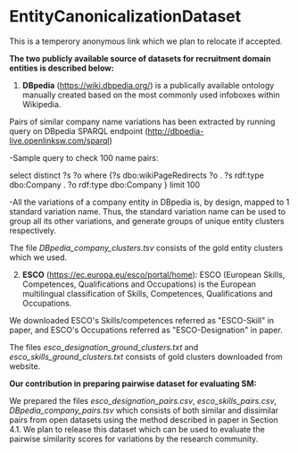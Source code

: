 # EntityCanonicalizationDataset
This is a temperory anonymous link which we plan to relocate if accepted.

**The two publicly available source of datasets for recruitment domain entities is described below:**


1) **DBpedia** (https://wiki.dbpedia.org/) is a publically available ontology manually created based on the most commonly used infoboxes within Wikipedia.

Pairs of similar company name variations has been extracted by running query on DBpedia SPARQL endpoint (http://dbpedia-live.openlinksw.com/sparql)

-Sample query to check 100 name pairs:

select distinct ?s ?o
where {?s dbo:wikiPageRedirects ?o .
?s rdf:type dbo:Company .
?o rdf:type dbo:Company } limit 100

-All the variations of a company entity in DBpedia is, by design, mapped to 1 standard variation name. Thus, the standard variation name can be used to group all its other variations, and generate groups of unique entity clusters respectively.

The file *DBpedia_company_clusters.tsv* consists of the gold entity clusters which we used.


2) **ESCO** (https://ec.europa.eu/esco/portal/home): ESCO (European Skills, Competences, Qualifications and Occupations) is the European multilingual classification of Skills, Competences, Qualifications and Occupations.  

We downloaded ESCO's Skills/competences referred as "ESCO-Skill" in paper, and ESCO's Occupations referred as "ESCO-Designation" in paper.

The files *esco_designation_ground_clusters.txt*  and *esco_skills_ground_clusters.txt* consists of gold clusters downloaded from website.



****Our contribution in preparing pairwise dataset for evaluating SM:****

We prepared the files *esco_designation_pairs.csv*, *esco_skills_pairs.csv*, *DBpedia_company_pairs.tsv* which consists of both similar and dissimilar pairs from open datasets using the method described in paper in Section 4.1. We plan to release this dataset which can be used to evaluate the pairwise similarity scores for variations by the research community.

